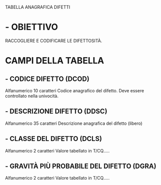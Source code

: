 TABELLA ANAGRAFICA DIFETTI
# - OBIETTIVO
RACCOGLIERE E CODIFICARE LE DIFETTOSITÀ.
# CAMPI DELLA TABELLA
## - CODICE DIFETTO (DCOD)
Alfanumerico 10 caratteri
Codice anagrafico del difetto. Deve essere controllato nella univocità.
## - DESCRIZIONE DIFETTO (DDSC)
Alfanumerico 35 caratteri
Descrizione anagrafica del difetto (libero)
## - CLASSE DEL DIFETTO (DCLS)
Alfanumerico 2 caratteri
Valore tabellato in T/CQ.....
## - GRAVITÀ PIÙ PROBABILE DEL DIFETTO (DGRA)
Alfanumerico 2 caratteri
Valore tabellato in T/CQ.....

